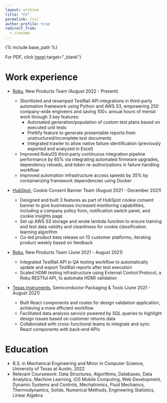 ```yaml
---
layout: archive
title: "CV"
permalink: /cv/
author_profile: true
redirect_from:
  - /resume
---
```


{% include base_path %}

For PDF, click [here](/files/Resume-Rishabh.pdf){:target="_blank"}

Work experience
======
* [Roku](https://www.roku.com/), New Products Team (August 2022 - Present)
  * Shortlisted and revamped TestRail API integrations in third-party automation framework using Python and AWS S3, empowering 250 company-wide engineers and saving 100+ annual hours of menial work through 3 key features:
    * Automated generation/population of custom test plans based on executed unit tests
    * Prettify feature to generate presentable reports from unstructured/incomplete test documents
    * Integrated trawler to allow native failure identification (previously exported and analyzed in Excel)
  * Improved RokuOS third-party continuous integration pipeline performance by 65% via integrating automated firmware upgrades, dependency reloads, and token re-authorizations in failure handling workflow
  * Improved automation infrastructure access speeds by 35% by containerizing framework dependencies using Docker

* [HubSpot](https://www.hubspot.com/), Cookie Consent Banner Team (August 2021 - December 2021)
  * Designed and built 3 features as part of HubSpot cookie consent banner to give businesses increased monitoring capabilities, including a company policy form, notification switch panel, and cookie insights page
  * Set up AWS S3 storage and wrote lambda function to ensure training and test data validity and cleanliness for cookie classification learning algorithm
  * Co-led product beta release on 13 customer platforms, iterating product weekly based on feedback

* [Roku](https://www.roku.com/), New Products Team (June 2021 - August 2021)
  * Integrated TestRail API in QA testing workflow to automatically update and export TestRail reports after test execution
  * Scaled HDMI testing infrastructure using External Control Protocol, a Roku RESTful API, to automate HDMI validation

* [Texas Instruments](https://www.ti.com/), Semiconductor Packaging & Tools (June 2021 - August 2021)
  * Built React components and routes for design validation application, achieving a more efficient workflow
  * Facilitated data analysis service powered by SQL queries to highlight design issues based on customer returns data
  * Collaborated with cross-functional teams to integrate and sync React components with back-end APIs

Education
======
* B.S. in Mechanical Engineering and Minor in Computer Science, University of Texas at Austin, 2022
*	Relevant Coursework: Data Structures, Algorithms, Databases, Data Analytics, Machine Learning, iOS Mobile Computing, Web Development, Dynamic Systems and Controls, Mechatronics, Fluid Mechanics, Thermodynamics, Solids, Numerical Methods, Engineering Statistics, Linear Algebra